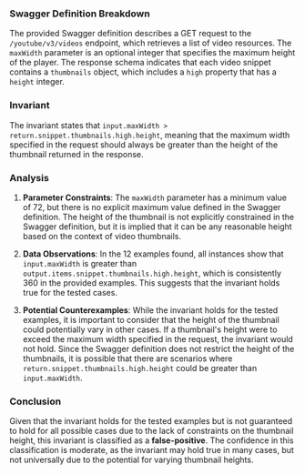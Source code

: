 ### Swagger Definition Breakdown
The provided Swagger definition describes a GET request to the `/youtube/v3/videos` endpoint, which retrieves a list of video resources. The `maxWidth` parameter is an optional integer that specifies the maximum height of the player. The response schema indicates that each video snippet contains a `thumbnails` object, which includes a `high` property that has a `height` integer.

### Invariant
The invariant states that `input.maxWidth > return.snippet.thumbnails.high.height`, meaning that the maximum width specified in the request should always be greater than the height of the thumbnail returned in the response.

### Analysis
1. **Parameter Constraints**: The `maxWidth` parameter has a minimum value of 72, but there is no explicit maximum value defined in the Swagger definition. The height of the thumbnail is not explicitly constrained in the Swagger definition, but it is implied that it can be any reasonable height based on the context of video thumbnails.

2. **Data Observations**: In the 12 examples found, all instances show that `input.maxWidth` is greater than `output.items.snippet.thumbnails.high.height`, which is consistently 360 in the provided examples. This suggests that the invariant holds true for the tested cases.

3. **Potential Counterexamples**: While the invariant holds for the tested examples, it is important to consider that the height of the thumbnail could potentially vary in other cases. If a thumbnail's height were to exceed the maximum width specified in the request, the invariant would not hold. Since the Swagger definition does not restrict the height of the thumbnails, it is possible that there are scenarios where `return.snippet.thumbnails.high.height` could be greater than `input.maxWidth`.

### Conclusion
Given that the invariant holds for the tested examples but is not guaranteed to hold for all possible cases due to the lack of constraints on the thumbnail height, this invariant is classified as a **false-positive**. The confidence in this classification is moderate, as the invariant may hold true in many cases, but not universally due to the potential for varying thumbnail heights.
